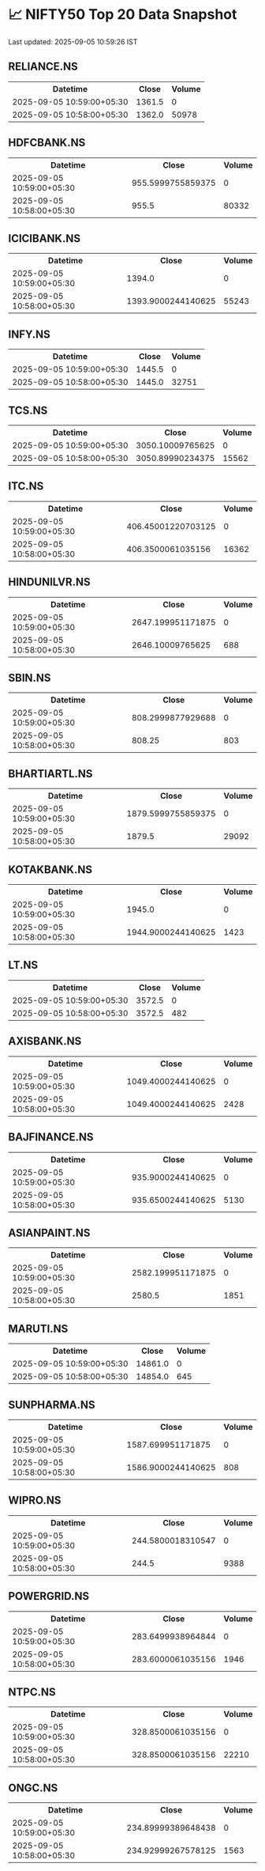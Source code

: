 # 📈 NIFTY50 Top 20 Data Snapshot

Last updated: 2025-09-05 10:59:26 IST

## RELIANCE.NS

<table>
  <tr><th>Datetime</th><th>Close</th><th>Volume</th></tr>
  <tr><td>2025-09-05 10:59:00+05:30</td><td>1361.5</td><td>0</td></tr>
  <tr><td>2025-09-05 10:58:00+05:30</td><td>1362.0</td><td>50978</td></tr>
</table>

## HDFCBANK.NS

<table>
  <tr><th>Datetime</th><th>Close</th><th>Volume</th></tr>
  <tr><td>2025-09-05 10:59:00+05:30</td><td>955.5999755859375</td><td>0</td></tr>
  <tr><td>2025-09-05 10:58:00+05:30</td><td>955.5</td><td>80332</td></tr>
</table>

## ICICIBANK.NS

<table>
  <tr><th>Datetime</th><th>Close</th><th>Volume</th></tr>
  <tr><td>2025-09-05 10:59:00+05:30</td><td>1394.0</td><td>0</td></tr>
  <tr><td>2025-09-05 10:58:00+05:30</td><td>1393.9000244140625</td><td>55243</td></tr>
</table>

## INFY.NS

<table>
  <tr><th>Datetime</th><th>Close</th><th>Volume</th></tr>
  <tr><td>2025-09-05 10:59:00+05:30</td><td>1445.5</td><td>0</td></tr>
  <tr><td>2025-09-05 10:58:00+05:30</td><td>1445.0</td><td>32751</td></tr>
</table>

## TCS.NS

<table>
  <tr><th>Datetime</th><th>Close</th><th>Volume</th></tr>
  <tr><td>2025-09-05 10:59:00+05:30</td><td>3050.10009765625</td><td>0</td></tr>
  <tr><td>2025-09-05 10:58:00+05:30</td><td>3050.89990234375</td><td>15562</td></tr>
</table>

## ITC.NS

<table>
  <tr><th>Datetime</th><th>Close</th><th>Volume</th></tr>
  <tr><td>2025-09-05 10:59:00+05:30</td><td>406.45001220703125</td><td>0</td></tr>
  <tr><td>2025-09-05 10:58:00+05:30</td><td>406.3500061035156</td><td>16362</td></tr>
</table>

## HINDUNILVR.NS

<table>
  <tr><th>Datetime</th><th>Close</th><th>Volume</th></tr>
  <tr><td>2025-09-05 10:59:00+05:30</td><td>2647.199951171875</td><td>0</td></tr>
  <tr><td>2025-09-05 10:58:00+05:30</td><td>2646.10009765625</td><td>688</td></tr>
</table>

## SBIN.NS

<table>
  <tr><th>Datetime</th><th>Close</th><th>Volume</th></tr>
  <tr><td>2025-09-05 10:59:00+05:30</td><td>808.2999877929688</td><td>0</td></tr>
  <tr><td>2025-09-05 10:58:00+05:30</td><td>808.25</td><td>803</td></tr>
</table>

## BHARTIARTL.NS

<table>
  <tr><th>Datetime</th><th>Close</th><th>Volume</th></tr>
  <tr><td>2025-09-05 10:59:00+05:30</td><td>1879.5999755859375</td><td>0</td></tr>
  <tr><td>2025-09-05 10:58:00+05:30</td><td>1879.5</td><td>29092</td></tr>
</table>

## KOTAKBANK.NS

<table>
  <tr><th>Datetime</th><th>Close</th><th>Volume</th></tr>
  <tr><td>2025-09-05 10:59:00+05:30</td><td>1945.0</td><td>0</td></tr>
  <tr><td>2025-09-05 10:58:00+05:30</td><td>1944.9000244140625</td><td>1423</td></tr>
</table>

## LT.NS

<table>
  <tr><th>Datetime</th><th>Close</th><th>Volume</th></tr>
  <tr><td>2025-09-05 10:59:00+05:30</td><td>3572.5</td><td>0</td></tr>
  <tr><td>2025-09-05 10:58:00+05:30</td><td>3572.5</td><td>482</td></tr>
</table>

## AXISBANK.NS

<table>
  <tr><th>Datetime</th><th>Close</th><th>Volume</th></tr>
  <tr><td>2025-09-05 10:59:00+05:30</td><td>1049.4000244140625</td><td>0</td></tr>
  <tr><td>2025-09-05 10:58:00+05:30</td><td>1049.4000244140625</td><td>2428</td></tr>
</table>

## BAJFINANCE.NS

<table>
  <tr><th>Datetime</th><th>Close</th><th>Volume</th></tr>
  <tr><td>2025-09-05 10:59:00+05:30</td><td>935.9000244140625</td><td>0</td></tr>
  <tr><td>2025-09-05 10:58:00+05:30</td><td>935.6500244140625</td><td>5130</td></tr>
</table>

## ASIANPAINT.NS

<table>
  <tr><th>Datetime</th><th>Close</th><th>Volume</th></tr>
  <tr><td>2025-09-05 10:59:00+05:30</td><td>2582.199951171875</td><td>0</td></tr>
  <tr><td>2025-09-05 10:58:00+05:30</td><td>2580.5</td><td>1851</td></tr>
</table>

## MARUTI.NS

<table>
  <tr><th>Datetime</th><th>Close</th><th>Volume</th></tr>
  <tr><td>2025-09-05 10:59:00+05:30</td><td>14861.0</td><td>0</td></tr>
  <tr><td>2025-09-05 10:58:00+05:30</td><td>14854.0</td><td>645</td></tr>
</table>

## SUNPHARMA.NS

<table>
  <tr><th>Datetime</th><th>Close</th><th>Volume</th></tr>
  <tr><td>2025-09-05 10:59:00+05:30</td><td>1587.699951171875</td><td>0</td></tr>
  <tr><td>2025-09-05 10:58:00+05:30</td><td>1586.9000244140625</td><td>808</td></tr>
</table>

## WIPRO.NS

<table>
  <tr><th>Datetime</th><th>Close</th><th>Volume</th></tr>
  <tr><td>2025-09-05 10:59:00+05:30</td><td>244.5800018310547</td><td>0</td></tr>
  <tr><td>2025-09-05 10:58:00+05:30</td><td>244.5</td><td>9388</td></tr>
</table>

## POWERGRID.NS

<table>
  <tr><th>Datetime</th><th>Close</th><th>Volume</th></tr>
  <tr><td>2025-09-05 10:59:00+05:30</td><td>283.6499938964844</td><td>0</td></tr>
  <tr><td>2025-09-05 10:58:00+05:30</td><td>283.6000061035156</td><td>1946</td></tr>
</table>

## NTPC.NS

<table>
  <tr><th>Datetime</th><th>Close</th><th>Volume</th></tr>
  <tr><td>2025-09-05 10:59:00+05:30</td><td>328.8500061035156</td><td>0</td></tr>
  <tr><td>2025-09-05 10:58:00+05:30</td><td>328.8500061035156</td><td>22210</td></tr>
</table>

## ONGC.NS

<table>
  <tr><th>Datetime</th><th>Close</th><th>Volume</th></tr>
  <tr><td>2025-09-05 10:59:00+05:30</td><td>234.89999389648438</td><td>0</td></tr>
  <tr><td>2025-09-05 10:58:00+05:30</td><td>234.92999267578125</td><td>1563</td></tr>
</table>

